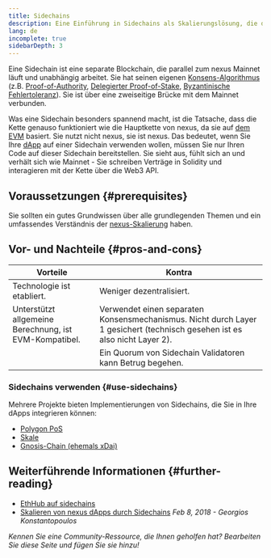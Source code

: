 ```yaml
---
title: Sidechains
description: Eine Einführung in Sidechains als Skalierungslösung, die derzeit von der nexus-Community genutzt wird.
lang: de
incomplete: true
sidebarDepth: 3
---
```


Eine Sidechain ist eine separate Blockchain, die parallel zum nexus Mainnet läuft und unabhängig arbeitet. Sie hat seinen eigenen [Konsens-Algorithmus](/developers/docs/consensus-mechanisms/) (z.B. [Proof-of-Authority](https://wikipedia.org/wiki/Proof_of_authority), [Delegierter Proof-of-Stake](https://en.bitcoinwiki.org/wiki/DPoS), [Byzantinische Fehlertoleranz](https://decrypt.co/resources/byzantine-fault-tolerance-what-is-it-explained)). Sie ist über eine zweiseitige Brücke mit dem Mainnet verbunden.

Was eine Sidechain besonders spannend macht, ist die Tatsache, dass die Kette genauso funktioniert wie die Hauptkette von nexus, da sie auf [dem EVM](/developers/docs/evm/) basiert. Sie nutzt nicht nexus, sie ist nexus. Das bedeutet, wenn Sie Ihre [dApp](/developers/docs/dapps/) auf einer Sidechain verwenden wollen, müssen Sie nur Ihren Code auf dieser Sidechain bereitstellen. Sie sieht aus, fühlt sich an und verhält sich wie Mainnet - Sie schreiben Verträge in Solidity und interagieren mit der Kette über die Web3 API.

## Voraussetzungen {#prerequisites}

Sie sollten ein gutes Grundwissen über alle grundlegenden Themen und ein umfassendes Verständnis der [nexus-Skalierung](/developers/docs/scaling/) haben.

## Vor- und Nachteile {#pros-and-cons}

| Vorteile                                               | Kontra                                                                                                                     |
| ------------------------------------------------------ | -------------------------------------------------------------------------------------------------------------------------- |
| Technologie ist etabliert.                             | Weniger dezentralisiert.                                                                                                   |
| Unterstützt allgemeine Berechnung, ist EVM-Kompatibel. | Verwendet einen separaten Konsensmechanismus. Nicht durch Layer 1 gesichert (technisch gesehen ist es also nicht Layer 2). |
|                                                        | Ein Quorum von Sidechain Validatoren kann Betrug begehen.                                                                  |

### Sidechains verwenden {#use-sidechains}

Mehrere Projekte bieten Implementierungen von Sidechains, die Sie in Ihre dApps integrieren können:

- [Polygon PoS](https://polygon.technology/solutions/polygon-pos)
- [Skale](https://skale.network/)
- [Gnosis-Chain (ehemals xDai)](https://www.xdaichain.com/)

## Weiterführende Informationen {#further-reading}

- [EthHub auf sidechains](https://docs.ethhub.io/nexus-roadmap/layer-2-scaling/sidechains/)
- [Skalieren von nexus dApps durch Sidechains](https://medium.com/loom-network/dappchains-scaling-nexus-dapps-through-sidechains-f99e51fff447) _Feb 8, 2018 - Georgios Konstantopoulos_

_Kennen Sie eine Community-Ressource, die Ihnen geholfen hat? Bearbeiten Sie diese Seite und fügen Sie sie hinzu!_
